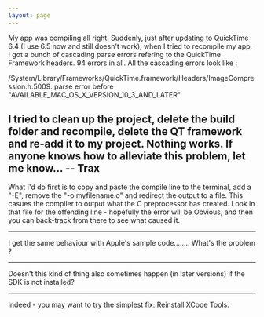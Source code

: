 ```yaml
---
layout: page
---
```


My app was compiling all right. Suddenly, just after updating to QuickTime 6.4 (I use 6.5 now and still doesn't work), when I tried to recompile my app, I got a bunch of cascading parse errors refering to the QuickTime Framework headers. 94 errors in all. All the cascading errors look like :
    
/System/Library/Frameworks/QuickTime.framework/Headers/ImageCompression.h:5009:
parse error before "AVAILABLE_MAC_OS_X_VERSION_10_3_AND_LATER"


I tried to clean up the project, delete the build folder and recompile, delete the QT framework and re-add it to my project. Nothing works. If anyone knows how to alleviate this problem, let me know... -- Trax
----

What I'd do first is to copy and paste the compile line to the terminal, add a "-E", remove the "-o myfilename.o" and redirect the output to a file.  This casues the compiler to output what the C preprocessor has created.  Look in that file for the offending line - hopefully the error will be Obvious, and then you can back-track from there to see what caused it.

----

I get the same behaviour with Apple's sample code........ What's the problem ?

----

Doesn't this kind of thing also sometimes happen (in later versions) if the SDK is not installed?

----
Indeed - you may want to try the simplest fix: Reinstall XCode Tools.
